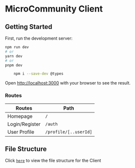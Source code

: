 # MicroCommunity Client

## Getting Started

First, run the development server:

```bash
npm run dev
# or
yarn dev
# or
pnpm dev
```

```bash
    npm i --save-dev @types
```

Open [http://localhost:3000](http://localhost:3000) with your browser to see the result.

### Routes

| Routes         | Path                  |
| -------------- | --------------------- |
| Homepage       | `/`                   |
| Login/Register | `/auth`               |
| User Profile   | `/profile/[..userId]` |

## File Structure

Click [`here`](./FileStructure.md) to view the file structure for the Client